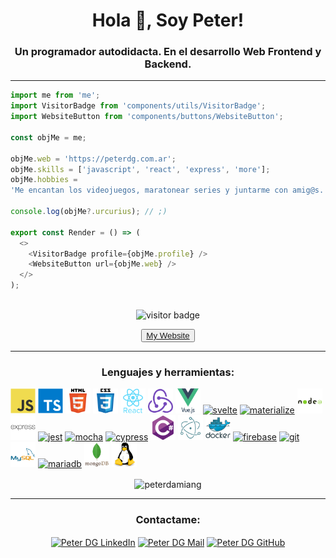 <h1 align="center">Hola 👋, Soy Peter!</h1>
<h3 align="center">Un programador autodidacta. En el desarrollo Web Frontend y Backend.</h3>

---

<p >
    
```javascript
import me from 'me'​;
import VisitorBadge from 'components/utils/VisitorBadge';
import WebsiteButton from 'components/buttons/WebsiteButton';

const objMe = me;

objMe.web = 'https://peterdg.com.ar';
objMe.skills = ['javascript', 'react', 'express', 'more']; 
objMe.hobbies = 
'Me encantan los videojuegos, maratonear series y juntarme con amig@s.';

console.log(objMe?.urcurius); // ;)

export const Render = () => (
  <>
    <VisitorBadge profile={objMe.profile} />
    <WebsiteButton url={objMe.web} />
  </>
);
​
```
</p>

<p align="center">
  <img src="https://visitor-badge.glitch.me/badge?page_id=PeterDamianG.PeterDamianG" alt="visitor badge"/>
</p>
<p align="center">
  <button>
    <a href="https://peterdg.com.ar/" title="Website Peter DG" target="_blank">My Website</a>
  </button>
</p>

---

<h3 align="center">Lenguajes y herramientas:</h3>
<p align="left"> 
<a title="JavaScript" href="https://developer.mozilla.org/en-US/docs/Web/JavaScript" target="_blank"><img src="https://raw.githubusercontent.com/devicons/devicon/master/icons/javascript/javascript-original.svg" alt="javascript" width="40" height="40"/></a>
<a href="https://www.typescriptlang.org/" target="_blank" title="TypeScript"><img src="https://raw.githubusercontent.com/devicons/devicon/master/icons/typescript/typescript-original.svg" alt="typescript" width="40" height="40"/></a>
<a href="https://www.w3.org/html/" title="HTML5" target="_blank"><img src="https://raw.githubusercontent.com/devicons/devicon/master/icons/html5/html5-original-wordmark.svg" alt="html5" width="40" height="40"/></a>
<a href="https://www.w3schools.com/css/" target="_blank" title="CSS"> <img src="https://raw.githubusercontent.com/devicons/devicon/master/icons/css3/css3-original-wordmark.svg" alt="css3" width="40" height="40"/></a>
<a title="ReactJS" href="https://reactjs.org/" target="_blank"><img src="https://raw.githubusercontent.com/devicons/devicon/master/icons/react/react-original-wordmark.svg" alt="react" width="40" height="40"/></a>
<a title="ReduxJS" href="https://redux.js.org" target="_blank"><img src="https://raw.githubusercontent.com/devicons/devicon/master/icons/redux/redux-original.svg" alt="redux" width="40" height="40"/></a>
<a href="https://vuejs.org/" title="VueJS" target="_blank"> <img src="https://raw.githubusercontent.com/devicons/devicon/master/icons/vuejs/vuejs-original-wordmark.svg" alt="vuejs" width="40" height="40"/></a>
<a href="https://svelte.dev" target="_blank" title="Svelte"><img src="https://upload.wikimedia.org/wikipedia/commons/1/1b/Svelte_Logo.svg" alt="svelte" width="40" height="40"/></a>
<a href="https://materializecss.com/" title="Materialize" target="_blank"><img src="https://raw.githubusercontent.com/prplx/svg-logos/5585531d45d294869c4eaab4d7cf2e9c167710a9/svg/materialize.svg" alt="materialize" width="40" height="40"/></a>
<a href="https://nodejs.org" title="NodeJS" target="_blank"><img src="https://raw.githubusercontent.com/devicons/devicon/master/icons/nodejs/nodejs-original-wordmark.svg" alt="nodejs" width="40" height="40"/></a>
<a title="Express" href="https://expressjs.com" target="_blank"><img src="https://raw.githubusercontent.com/devicons/devicon/master/icons/express/express-original-wordmark.svg" alt="express" width="40" height="40"/></a>
<a href="https://jestjs.io" title="Jest" target="_blank"><img src="https://www.vectorlogo.zone/logos/jestjsio/jestjsio-icon.svg" alt="jest" width="40" height="40"/></a>
<a href="https://mochajs.org" target="_blank" title="Mocha"><img src="https://www.vectorlogo.zone/logos/mochajs/mochajs-icon.svg" alt="mocha" width="40" height="40"/></a>
<a href="https://www.cypress.io" target="_blank" title="Cypress"> <img src="https://raw.githubusercontent.com/simple-icons/simple-icons/6e46ec1fc23b60c8fd0d2f2ff46db82e16dbd75f/icons/cypress.svg" alt="cypress" width="40" height="40"/></a>
<a title="C#" href="https://www.w3schools.com/cs/" target="_blank"> <img src="https://raw.githubusercontent.com/devicons/devicon/master/icons/csharp/csharp-original.svg" alt="csharp" width="40" height="40"/></a>
<a title="Electron" href="https://www.electronjs.org" target="_blank"><img src="https://raw.githubusercontent.com/devicons/devicon/master/icons/electron/electron-original.svg" alt="electron" width="40" height="40"/></a>
<a href="https://www.docker.com/" title="Docker" target="_blank"> <img src="https://raw.githubusercontent.com/devicons/devicon/master/icons/docker/docker-original-wordmark.svg" alt="docker" width="40" height="40"/></a>
<a title="Firebase" href="https://firebase.google.com/" target="_blank"><img src="https://www.vectorlogo.zone/logos/firebase/firebase-icon.svg" alt="firebase" width="40" height="40"/></a>
<a href="https://git-scm.com/" title="Git" target="_blank"><img src="https://www.vectorlogo.zone/logos/git-scm/git-scm-icon.svg" alt="git" width="40" height="40"/></a>
<a href="https://www.mysql.com/" target="_blank" title="MySQL"><img src="https://raw.githubusercontent.com/devicons/devicon/master/icons/mysql/mysql-original-wordmark.svg" alt="mysql" width="40" height="40"/></a>
<a title="MariaDB" href="https://mariadb.org/" target="_blank"><img src="https://www.vectorlogo.zone/logos/mariadb/mariadb-icon.svg" alt="mariadb" width="40" height="40"/></a> 
<a title="MongoDB" href="https://www.mongodb.com/" target="_blank"><img src="https://raw.githubusercontent.com/devicons/devicon/master/icons/mongodb/mongodb-original-wordmark.svg" alt="mongodb" width="40" height="40"/></a>
<a title="Linux" href="https://www.linux.org/" target="_blank"><img src="https://raw.githubusercontent.com/devicons/devicon/master/icons/linux/linux-original.svg" alt="linux" width="40" height="40"/></a>
</p>

<p align="center"><img align="center" src="https://github-readme-stats.vercel.app/api/top-langs?username=peterdamiang&show_icons=true&locale=en&layout=compact" alt="peterdamiang" /></p>

---

<h3 align="center">Contactame:</h3>
<p align="center">
<a href="https://www.linkedin.com/in/peterdamiang/" target="blank" title="Ir a mí LinkedIn"><img align="center" src="https://raw.githubusercontent.com/rahuldkjain/github-profile-readme-generator/master/src/images/icons/Social/linked-in-alt.svg" alt="Peter DG LinkedIn" height="40" width="50" /></a>
<a title="Enviarme un Mail" target="blank" href="mailto:peterdamiang@gmail.com">
<img align="center" src="https://img.shields.io/badge/-Gmail-c14438?style=flat-square&logo=Gmail&logoColor=white&link=mailto:peterdamiang@gmail.com" alt="Peter DG Mail" height="40" width="90" /></a>
<a href="https://github.com/PeterDamianG" target="blank" title="Ir a mí Github"><img align="center" src="https://raw.githubusercontent.com/rahuldkjain/github-profile-readme-generator/master/src/images/icons/Social/github.svg" alt="Peter DG GitHub" height="40" width="50" /></a>
</p>
